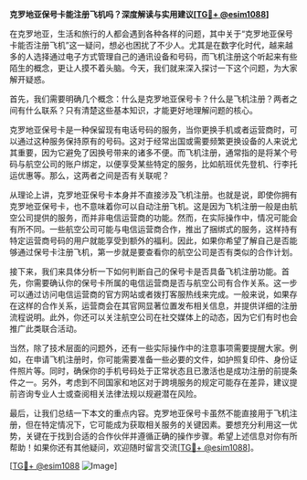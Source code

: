 **克罗地亚保号卡能注册飞机吗？深度解读与实用建议[[TG💪+ @esim1088](https://t.me/s/esim1088)]**

在克罗地亚，生活和旅行的人都会遇到各种各样的问题，其中关于“克罗地亚保号卡能否注册飞机”这一疑问，想必也困扰了不少人。尤其是在数字化时代，越来越多的人选择通过电子方式管理自己的通讯设备和号码，而飞机注册这个听起来有些陌生的概念，更让人摸不着头脑。今天，我们就来深入探讨一下这个问题，为大家解开疑惑。

首先，我们需要明确几个概念：什么是克罗地亚保号卡？什么是飞机注册？两者之间有什么联系？只有清楚这些基本知识，才能更好地理解问题的核心。

克罗地亚保号卡是一种保留现有电话号码的服务，当你更换手机或者运营商时，可以通过这种服务保持原有的号码。这对于经常出国或需要频繁更换设备的人来说尤其重要，因为它避免了因换号带来的诸多不便。而飞机注册，通常指的是将某个号码与航空公司的账户绑定，以便享受某些特定的服务，比如航班优先登机、行李托运优惠等。那么，这两者之间是否有关联呢？

从理论上讲，克罗地亚保号卡本身并不直接涉及飞机注册。也就是说，即使你拥有克罗地亚保号卡，也不意味着你可以自动注册飞机。这是因为飞机注册一般是由航空公司提供的服务，而并非电信运营商的功能。然而，在实际操作中，情况可能会有所不同。一些航空公司可能与电信运营商合作，推出了捆绑式的服务，这样持有特定运营商号码的用户就能享受到额外的福利。因此，如果你希望了解自己是否能够通过保号卡注册飞机，第一步就是要查看你的航空公司是否有类似的合作计划。

接下来，我们来具体分析一下如何判断自己的保号卡是否具备飞机注册功能。首先，你需要确认你的保号卡所属的电信运营商是否与航空公司有合作关系。这一步可以通过访问电信运营商的官方网站或者拨打客服热线来完成。一般来说，如果存在这样的合作关系，运营商会在其官网显著位置发布相关信息，并提供详细的注册流程说明。此外，你还可以关注航空公司在社交媒体上的动态，因为它们有时也会推广此类联合活动。

当然，除了技术层面的问题外，还有一些实际操作中的注意事项需要提醒大家。例如，在申请飞机注册时，你可能需要准备一些必要的文件，如护照复印件、身份证件照片等。同时，确保你的手机号码处于正常状态且已激活也是成功注册的前提条件之一。另外，考虑到不同国家和地区对于跨境服务的规定可能存在差异，建议提前咨询专业人士或查阅相关法律法规以规避潜在风险。

最后，让我们总结一下本文的重点内容。克罗地亚保号卡虽然不能直接用于飞机注册，但在特定情况下，它可能成为获取相关服务的关键因素。要想充分利用这一优势，关键在于找到合适的合作伙伴并遵循正确的操作步骤。希望上述信息对你有所帮助！如果你还有其他疑问，欢迎随时留言交流[[TG💪+ @esim1088](https://t.me/s/esim1088)]。

[[TG💪+ @esim1088](https://t.me/s/esim1088) ![Image](https://i.postimg.cc/4NQfJmqS/Snipaste-2025-05-13-00-14-12.png)]